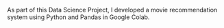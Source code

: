 As part of this Data Science Project, I developed a movie recommendation system using Python and Pandas in Google Colab.
